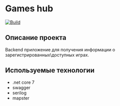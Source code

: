 # Games hub

<!-- Актуализировать после импорта -->
[![Build](https://github.com/mBereberdin/games-hub-api/actions/workflows/Build.yml/badge.svg)](https://github.com/mBereberdin/games-hub-api/actions/workflows/Build.yml)

## Описание проекта

Backend приложение для получения информации о зарегистрированных\доступных играх.

## Используемые технологии

- .net core 7
- swagger
- serilog
- mapster
